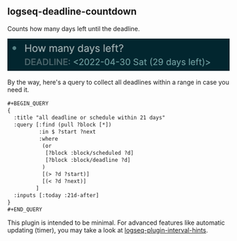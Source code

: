 ## logseq-deadline-countdown

Counts how many days left until the deadline.

![demo](./demo.png)

By the way, here's a query to collect all deadlines within a range in case you need it.

```
#+BEGIN_QUERY
{
  :title "all deadline or schedule within 21 days"
  :query [:find (pull ?block [*])
          :in $ ?start ?next
          :where
           (or
            [?block :block/scheduled ?d]
            [?block :block/deadline ?d]
           )
           [(> ?d ?start)]
           [(< ?d ?next)]
         ]
  :inputs [:today :21d-after]
}
#+END_QUERY
```

This plugin is intended to be minimal. For advanced features like automatic updating (timer), you may take a look at [logseq-plugin-interval-hints](https://github.com/KerfuffleV2/logseq-plugin-interval-hints).
